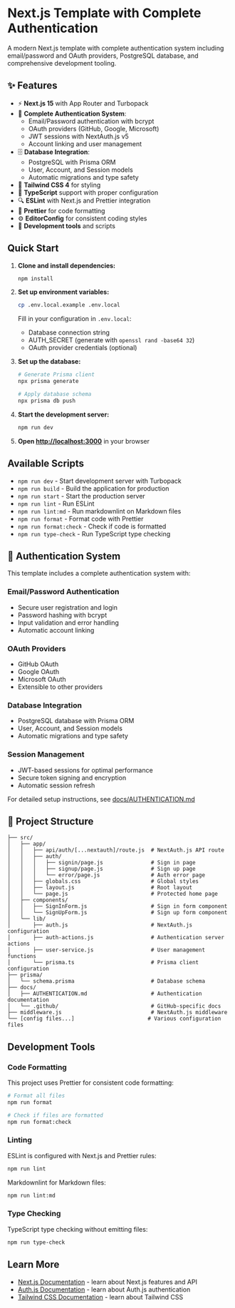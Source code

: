 # Next.js Template with Complete Authentication

A modern Next.js template with complete authentication system including email/password and OAuth providers, PostgreSQL database, and comprehensive development tooling.

## ✨ Features

- ⚡ **Next.js 15** with App Router and Turbopack
- 🔐 **Complete Authentication System**:
  - Email/Password authentication with bcrypt
  - OAuth providers (GitHub, Google, Microsoft)
  - JWT sessions with NextAuth.js v5
  - Account linking and user management
- 🗄️ **Database Integration**:
  - PostgreSQL with Prisma ORM
  - User, Account, and Session models
  - Automatic migrations and type safety
- 🎨 **Tailwind CSS 4** for styling
- 📝 **TypeScript** support with proper configuration
- 🔍 **ESLint** with Next.js and Prettier integration
- 💅 **Prettier** for code formatting
- ⚙️ **EditorConfig** for consistent coding styles
- 🔧 **Development tools** and scripts

## Quick Start

1. **Clone and install dependencies:**

   ```bash
   npm install
   ```

2. **Set up environment variables:**

   ```bash
   cp .env.local.example .env.local
   ```

   Fill in your configuration in `.env.local`:

   - Database connection string
   - AUTH_SECRET (generate with `openssl rand -base64 32`)
   - OAuth provider credentials (optional)

3. **Set up the database:**

   ```bash
   # Generate Prisma client
   npx prisma generate

   # Apply database schema
   npx prisma db push
   ```

4. **Start the development server:**

   ```bash
   npm run dev
   ```

5. **Open [http://localhost:3000](http://localhost:3000)** in your browser

## Available Scripts

- `npm run dev` - Start development server with Turbopack
- `npm run build` - Build the application for production
- `npm run start` - Start the production server
- `npm run lint` - Run ESLint
- `npm run lint:md` - Run markdownlint on Markdown files
- `npm run format` - Format code with Prettier
- `npm run format:check` - Check if code is formatted
- `npm run type-check` - Run TypeScript type checking

## 🔐 Authentication System

This template includes a complete authentication system with:

### **Email/Password Authentication**

- Secure user registration and login
- Password hashing with bcrypt
- Input validation and error handling
- Automatic account linking

### **OAuth Providers**

- GitHub OAuth
- Google OAuth
- Microsoft OAuth
- Extensible to other providers

### **Database Integration**

- PostgreSQL database with Prisma ORM
- User, Account, and Session models
- Automatic migrations and type safety

### **Session Management**

- JWT-based sessions for optimal performance
- Secure token signing and encryption
- Automatic session refresh

For detailed setup instructions, see [docs/AUTHENTICATION.md](docs/AUTHENTICATION.md)

## 📁 Project Structure

```
├── src/
│   ├── app/
│   │   ├── api/auth/[...nextauth]/route.js  # NextAuth.js API route
│   │   ├── auth/
│   │   │   ├── signin/page.js               # Sign in page
│   │   │   ├── signup/page.js               # Sign up page
│   │   │   └── error/page.js                # Auth error page
│   │   ├── globals.css                      # Global styles
│   │   ├── layout.js                        # Root layout
│   │   └── page.js                          # Protected home page
│   ├── components/
│   │   ├── SignInForm.js                    # Sign in form component
│   │   └── SignUpForm.js                    # Sign up form component
│   └── lib/
│       ├── auth.js                          # NextAuth.js configuration
│       ├── auth-actions.js                  # Authentication server actions
│       ├── user-service.js                  # User management functions
│       └── prisma.ts                        # Prisma client configuration
├── prisma/
│   └── schema.prisma                        # Database schema
├── docs/
│   ├── AUTHENTICATION.md                    # Authentication documentation
│   └── .github/                             # GitHub-specific docs
├── middleware.js                            # NextAuth.js middleware
└── [config files...]                       # Various configuration files
```

## Development Tools

### Code Formatting

This project uses Prettier for consistent code formatting:

```bash
# Format all files
npm run format

# Check if files are formatted
npm run format:check
```

### Linting

ESLint is configured with Next.js and Prettier rules:

```bash
npm run lint
```

Markdownlint for Markdown files:

```bash
npm run lint:md
```

### Type Checking

TypeScript type checking without emitting files:

```bash
npm run type-check
```

## Learn More

- [Next.js Documentation](https://nextjs.org/docs) - learn about Next.js features and API
- [Auth.js Documentation](https://authjs.dev) - learn about Auth.js authentication
- [Tailwind CSS Documentation](https://tailwindcss.com/docs) - learn about Tailwind CSS

